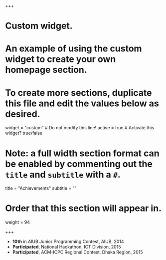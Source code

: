 +++
# Custom widget.
# An example of using the custom widget to create your own homepage section.
# To create more sections, duplicate this file and edit the values below as desired.
widget = "custom"  # Do not modify this line!
active = true  # Activate this widget? true/false

# Note: a full width section format can be enabled by commenting out the `title` and `subtitle` with a `#`.
title = "Achievements"
subtitle = ""

# Order that this section will appear in.
weight = 94

+++

- **10th** in AIUB Junior Programming Contest, AIUB, 2014
- **Participated**, National Hackathon, ICT Division, 2015
- **Participated**, ACM-ICPC Regional Contest, Dhaka Region, 2015